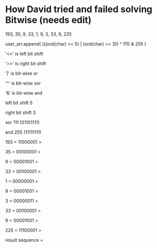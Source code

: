 How David tried and failed solving Bitwise (needs edit)
========================

193, 35, 9, 33, 1, 9, 3, 33, 9, 225

user_arr.append( (((ord(char) << 5) | (ord(char) >> 3)) ^ 111) & 255 )

'<<' is left bit shift

'>>' is right bit shift

'|' is bit-wise or

'^' is bit-wise xor

'&' is bit-wise and

left bit shift 5

right bit shift 3

xor 111 (01101111)

and 255 (11111111)


193 = 11000001 > 

35 = 00100001 > 

9 = 00001001 > 

33 = 00100001 > 

1 = 00000001 > 

9 = 00001001 > 

3 = 00000011 > 

33 = 00100001 > 

9 = 00001001 > 

225 = 11100001 > 

result sequence = 
